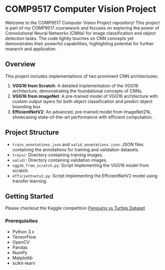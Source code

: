 # COMP9517 Computer Vision Project

Welcome to the COMP9517 Computer Vision Project repository! This project is part of my COMP9517 coursework and focuses on exploring the power of Convolutional Neural Networks (CNNs) for image classification and object detection tasks. The code lightly touches on CNN concepts yet demonstrates their powerful capabilities, highlighting potential for further research and application.

## Overview

This project includes implementations of two prominent CNN architectures:

1. **VGG16 from Scratch**: A detailed implementation of the VGG16 architecture, demonstrating the foundational concepts of CNNs.
2. **VGG16 from imageNet**: A pre-trained model of VGG16 architecture with custom output layers for both object classification and predict object bounding box
3. **EfficientNetV2**: An advanced, pre-trained model from ImageNet21k, showcasing state-of-the-art performance with efficient computation.

## Project Structure

- `train_annotations.json` and `valid_annotations.json`: JSON files containing the annotations for training and validation datasets.
- `train/`: Directory containing training images.
- `valid/`: Directory containing validation images.
- `vgg16_from_scratch.py`: Script implementing the VGG16 model from scratch.
- `efficientnetv2.py`: Script implementing the EfficientNetV2 model using transfer learning.

## Getting Started

Please checkout the Kaggle competition [Penguins vs Turtles Dataset](https://www.kaggle.com/datasets/abbymorgan/penguins-vs-turtles)

### Prerequisites

- Python 3.x
- TensorFlow
- OpenCV
- Pandas
- NumPy
- Matplotlib
- scikit-learn